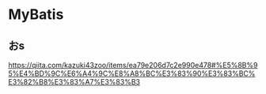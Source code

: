 # MyBatis 

## おs

https://qiita.com/kazuki43zoo/items/ea79e206d7c2e990e478#%E5%8B%95%E4%BD%9C%E6%A4%9C%E8%A8%BC%E3%83%90%E3%83%BC%E3%82%B8%E3%83%A7%E3%83%B3
<!--stackedit_data:
eyJoaXN0b3J5IjpbMTYyMTgxMDUwNV19
-->